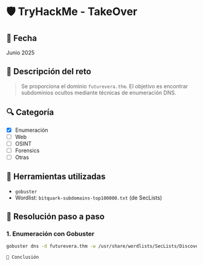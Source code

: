 # 🛡️ TryHackMe - TakeOver

## 📅 Fecha
Junio 2025

## 🧠 Descripción del reto
> Se proporciona el dominio `futurevera.thm`. El objetivo es encontrar subdominios ocultos mediante técnicas de enumeración DNS.

## 🔍 Categoría
- [x] Enumeración
- [ ] Web
- [ ] OSINT
- [ ] Forensics
- [ ] Otras

## 📁 Herramientas utilizadas
- `gobuster`
- Wordlist: `bitquark-subdomains-top100000.txt` (de SecLists)

## 🧩 Resolución paso a paso

### 1. Enumeración con Gobuster

```bash
gobuster dns -d futurevera.thm -w /usr/share/wordlists/SecLists/Discovery/DNS/bitquark-subdomains-top100000.txt

🏁 Conclusión

